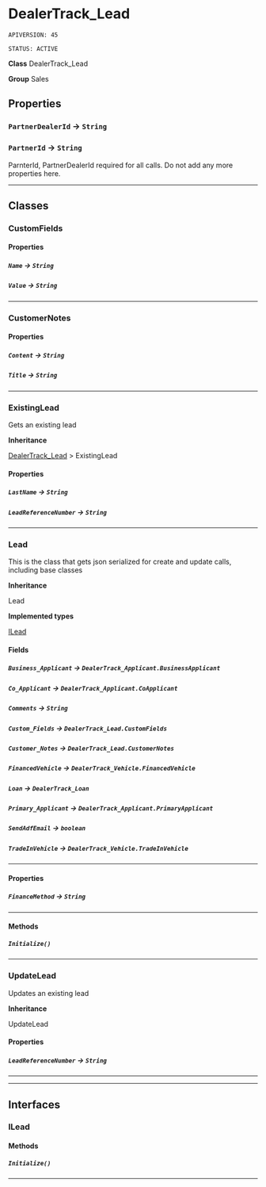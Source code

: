 # DealerTrack_Lead

`APIVERSION: 45`

`STATUS: ACTIVE`



**Class** DealerTrack_Lead


**Group** Sales

## Properties

### `PartnerDealerId` → `String`


### `PartnerId` → `String`


ParnterId, PartnerDealerId required for all calls. Do not add any more properties here.

---
## Classes
### CustomFields


#### Properties

##### `Name` → `String`


##### `Value` → `String`


---

### CustomerNotes


#### Properties

##### `Content` → `String`


##### `Title` → `String`


---

### ExistingLead

Gets an existing lead


**Inheritance**

[DealerTrack_Lead](/Sales/DealerTrack_Lead.md)
 &gt; 
ExistingLead

#### Properties

##### `LastName` → `String`


##### `LeadReferenceNumber` → `String`


---

### Lead

This is the class that gets json serialized for create and update calls, including base classes


**Inheritance**

Lead


**Implemented types**

[ILead](ILead)

#### Fields

##### `Business_Applicant` → `DealerTrack_Applicant.BusinessApplicant`


##### `Co_Applicant` → `DealerTrack_Applicant.CoApplicant`


##### `Comments` → `String`


##### `Custom_Fields` → `DealerTrack_Lead.CustomFields`


##### `Customer_Notes` → `DealerTrack_Lead.CustomerNotes`


##### `FinancedVehicle` → `DealerTrack_Vehicle.FinancedVehicle`


##### `Loan` → `DealerTrack_Loan`


##### `Primary_Applicant` → `DealerTrack_Applicant.PrimaryApplicant`


##### `SendAdfEmail` → `boolean`


##### `TradeInVehicle` → `DealerTrack_Vehicle.TradeInVehicle`


---
#### Properties

##### `FinanceMethod` → `String`


---
#### Methods
##### `Initialize()`
---

### UpdateLead

Updates an existing lead


**Inheritance**

UpdateLead

#### Properties

##### `LeadReferenceNumber` → `String`


---

---
## Interfaces
### ILead


#### Methods
##### `Initialize()`
---

